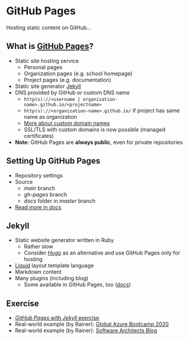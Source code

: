 # GitHub Pages

Hosting static content on GitHub...


## What is [GitHub Pages](https://help.github.com/articles/what-is-github-pages/)?

* Static site hosting service
  * Personal pages
  * Organization pages (e.g. school homepage)
  * Project pages (e.g. documentation)
* Static site generator [Jekyll](https://jekyllrb.com)
* DNS provided by GitHub *or* custom DNS name
  * `http(s)://<username | organization-name>.github.io/<projectname>`
  * `http(s)://<organization-name>.github.io/` if project has same name as organization
  * [More about custom domain names](https://help.github.com/articles/using-a-custom-domain-with-github-pages/)
  * SSL/TLS with custom domains is now possible (managed certificates)
* **Note:** GitHub Pages are **always public**, even for private repositories


## Setting Up GitHub Pages

* Repository settings
* Source
  * *main* branch
  * *gh-pages* branch
  * *docs* folder in *master* branch
* [Read more in docs](https://help.github.com/articles/configuring-a-publishing-source-for-github-pages/)


## Jekyll

* Static website generator written in Ruby
  * Rather slow
  * Consider [*Hugo*](https://gohugo.io/) as an alternative and use GitHub Pages only for hosting
* [Liquid](https://shopify.github.io/liquid/) layout template language
* Markdown content
* Many plugins (including blog)
  * Some available in GitHub Pages, too ([docs](https://help.github.com/articles/configuring-jekyll-plugins/))


## Exercise

* [*GitHub Pages* with *Jekyll* exercise](https://github.com/rstropek/GitHubEduWorkshop/blob/master/hands-on-labs/pages)
* Real-world example (by Rainer): [Global Azure Bootcamp 2020](https://github.com/coding-club-linz/global-azure-bootcamp-2020)
* Real-world example (by Rainer): [Software Architects Blog](https://github.com/software-architects/software-architects-website)
